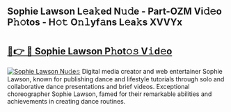 ## Sophie Lawson L𝚎a𝚔ed N𝚞𝚍e - Part-OZM Vi𝚍𝚎o P𝚑𝚘tos - H𝚘𝚝 O𝚗𝚕yf𝚊ns L𝚎a𝚔s XVVYx

# <h2><a href="http://kfe14v.oniu.top/?m=Sophie+Lawson">🔗👉 🔴 Sophie Lawson P𝚑ot𝚘𝚜 V𝚒d𝚎o</a></h2>

[![Sophie Lawson Nu𝚍e𝚜](https://i.imgur.com/0qMVB7G.gif)](http://kfe14v.oniu.top/?m=Sophie+Lawson)
Digital media creator and web entertainer Sophie Lawson, known for publishing dance and lifestyle tutorials through solo and collaborative dance presentations and brief videos. Exceptional choreographer Sophie Lawson, famed for their remarkable abilities and achievements in creating dance routines.  
